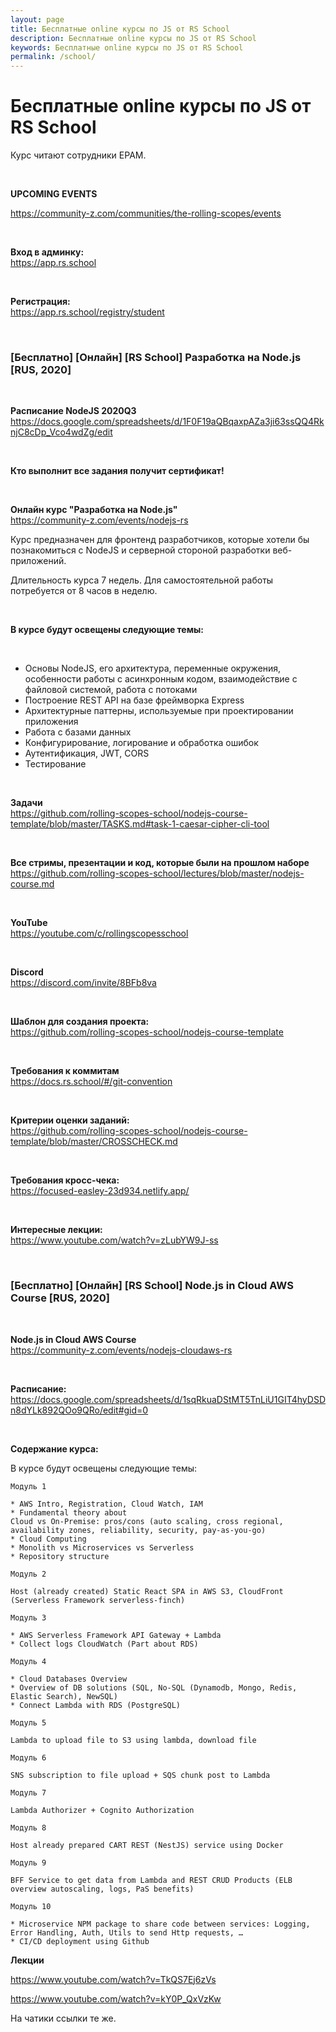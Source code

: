 ```yaml
---
layout: page
title: Бесплатные online курсы по JS от RS School
description: Бесплатные online курсы по JS от RS School
keywords: Бесплатные online курсы по JS от RS School
permalink: /school/
---
```


# Бесплатные online курсы по JS от RS School

Курс читают сотрудники EPAM.

<br/>

**UPCOMING EVENTS**

https://community-z.com/communities/the-rolling-scopes/events

<br/>

**Вход в админку:**  
https://app.rs.school

<br/>

**Регистрация:**  
https://app.rs.school/registry/student

<br/>

### [Бесплатно] [Онлайн] [RS School] Разработка на Node.js [RUS, 2020]

<br/>

**Расписание NodeJS 2020Q3**  
https://docs.google.com/spreadsheets/d/1F0F19aQBqaxpAZa3ji63ssQQ4RknjC8cDp_Vco4wdZg/edit

<br/>

**Кто выполнит все задания получит сертификат!**

<br/>

**Онлайн курс "Разработка на Node.js"**  
https://community-z.com/events/nodejs-rs

Курс предназначен для фронтенд разработчиков, которые хотели бы познакомиться с NodeJS и серверной стороной разработки веб-приложений.

Длительность курса 7 недель. Для самостоятельной работы потребуется от 8 часов в неделю.

<br/>

**В курсе будут освещены следующие темы:**

<br/>

- Основы NodeJS, его архитектура, переменные окружения, особенности работы с асинхронным кодом, взаимодействие с файловой системой, работа с потоками
- Построение REST API на базе фреймворка Express
- Архитектурные паттерны, используемые при проектировании приложения
- Работа с базами данных
- Конфигурирование, логирование и обработка ошибок
- Аутентификация, JWT, CORS
- Тестирование

<br/>

**Задачи**  
https://github.com/rolling-scopes-school/nodejs-course-template/blob/master/TASKS.md#task-1-caesar-cipher-cli-tool

<br/>

**Все стримы, презентации и код, которые были на прошлом наборе**  
https://github.com/rolling-scopes-school/lectures/blob/master/nodejs-course.md

<br/>

**YouTube**  
https://youtube.com/c/rollingscopesschool

<br/>

**Discord**  
https://discord.com/invite/8BFb8va

<br/>

**Шаблон для создания проекта:**  
https://github.com/rolling-scopes-school/nodejs-course-template

<br/>

**Требования к коммитам**  
https://docs.rs.school/#/git-convention

<br/>

**Критерии оценки заданий:**  
https://github.com/rolling-scopes-school/nodejs-course-template/blob/master/CROSSCHECK.md

<br/>

**Требования кросс-чека:**  
https://focused-easley-23d934.netlify.app/

<br/>

**Интересные лекции:**  
https://www.youtube.com/watch?v=zLubYW9J-ss

<br/>

### [Бесплатно] [Онлайн] [RS School] Node.js in Cloud AWS Course [RUS, 2020]

<br/>

**Node.js in Cloud AWS Course**  
https://community-z.com/events/nodejs-cloudaws-rs

<br/>

**Расписание:**  
https://docs.google.com/spreadsheets/d/1sqRkuaDStMT5TnLiU1GIT4hyDSDn8dYLk892QOo9QRo/edit#gid=0

<br/>

**Содержание курса:**

В курсе будут освещены следующие темы:

```
Модуль 1

* AWS Intro, Registration, Cloud Watch, IAM
* Fundamental theory about
Cloud vs On-Premise: pros/cons (auto scaling, cross regional, availability zones, reliability, security, pay-as-you-go)
* Cloud Computing
* Monolith vs Microservices vs Serverless
* Repository structure

Модуль 2

Host (already created) Static React SPA in AWS S3, CloudFront (Serverless Framework serverless-finch)

Модуль 3

* AWS Serverless Framework API Gateway + Lambda
* Collect logs CloudWatch (Part about RDS)

Модуль 4

* Cloud Databases Overview
* Overview of DB solutions (SQL, No-SQL (Dynamodb, Mongo, Redis, Elastic Search), NewSQL)
* Connect Lambda with RDS (PostgreSQL)

Модуль 5

Lambda to upload file to S3 using lambda, download file

Модуль 6

SNS subscription to file upload + SQS chunk post to Lambda

Модуль 7

Lambda Authorizer + Cognito Authorization

Модуль 8

Host already prepared CART REST (NestJS) service using Docker

Модуль 9

BFF Service to get data from Lambda and REST CRUD Products (ELB overview autoscaling, logs, PaS benefits)

Модуль 10

* Microservice NPM package to share code between services: Logging, Error Handling, Auth, Utils to send Http requests, …
* CI/CD deployment using Github

```

**Лекции**

https://www.youtube.com/watch?v=TkQS7Ej6zVs

https://www.youtube.com/watch?v=kY0P_QxVzKw

На чатики ссылки те же.
